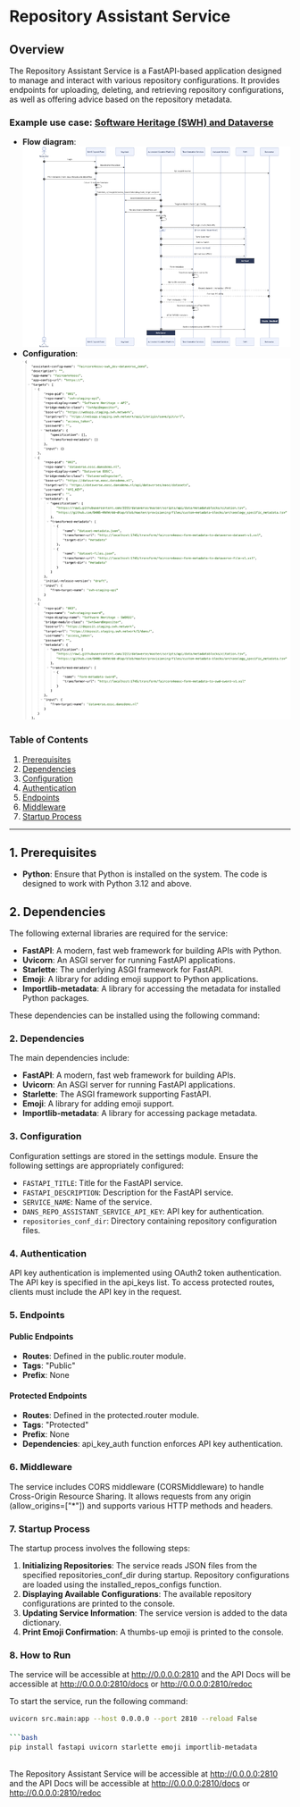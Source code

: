 # Repository Assistant Service

## Overview

The Repository Assistant Service is a FastAPI-based application designed to manage and interact with various repository configurations. It provides endpoints for uploading, deleting, and retrieving repository configurations, as well as offering advice based on the repository metadata.

### Example use case: [Software Heritage (SWH) and Dataverse](https://swh.dansdemo.nl/)
- **Flow diagram**:  ![SWH Flow diagram](./resources/images/swh.png)
- **Configuration**: ![faircore4eosc-swh_dev-swh_demo.json](./resources/images/F4C.png)

### Table of Contents
1. [Prerequisites](#prerequisites)
2. [Dependencies](#dependencies)
3. [Configuration](#configuration)
4. [Authentication](#authentication)
5. [Endpoints](#endpoints)
6. [Middleware](#middleware)
7. [Startup Process](#startup-process)

---

## 1. Prerequisites <a name="prerequisites"></a>

- **Python**: Ensure that Python is installed on the system. The code is designed to work with Python 3.12 and above.

## 2. Dependencies <a name="dependencies"></a>

The following external libraries are required for the service:

- **FastAPI**: A modern, fast web framework for building APIs with Python.
- **Uvicorn**: An ASGI server for running FastAPI applications.
- **Starlette**: The underlying ASGI framework for FastAPI.
- **Emoji**: A library for adding emoji support to Python applications.
- **Importlib-metadata**: A library for accessing the metadata for installed Python packages.

These dependencies can be installed using the following command:
### 2. Dependencies <a name="dependencies"></a>

The main dependencies include:

- **FastAPI**: A modern, fast web framework for building APIs.
- **Uvicorn**: An ASGI server for running FastAPI applications.
- **Starlette**: The ASGI framework supporting FastAPI.
- **Emoji**: A library for adding emoji support.
- **Importlib-metadata**: A library for accessing package metadata.

### 3. Configuration <a name="configuration"></a>

Configuration settings are stored in the settings module. Ensure the following settings are appropriately configured:

- `FASTAPI_TITLE`: Title for the FastAPI service.
- `FASTAPI_DESCRIPTION`: Description for the FastAPI service.
- `SERVICE_NAME`: Name of the service.
- `DANS_REPO_ASSISTANT_SERVICE_API_KEY`: API key for authentication.
- `repositories_conf_dir`: Directory containing repository configuration files.

### 4. Authentication <a name="authentication"></a>

API key authentication is implemented using OAuth2 token authentication. The API key is specified in the api_keys list. To access protected routes, clients must include the API key in the request.

### 5. Endpoints <a name="endpoints"></a>

#### Public Endpoints

- **Routes**: Defined in the public.router module.
- **Tags**: "Public"
- **Prefix**: None

#### Protected Endpoints

- **Routes**: Defined in the protected.router module.
- **Tags**: "Protected"
- **Prefix**: None
- **Dependencies**: api_key_auth function enforces API key authentication.

### 6. Middleware <a name="middleware"></a>

The service includes CORS middleware (CORSMiddleware) to handle Cross-Origin Resource Sharing. It allows requests from any origin (allow_origins=["*"]) and supports various HTTP methods and headers.

### 7. Startup Process <a name="startup-process"></a>

The startup process involves the following steps:

1. **Initializing Repositories**: The service reads JSON files from the specified repositories_conf_dir during startup. Repository configurations are loaded using the installed_repos_configs function.
2. **Displaying Available Configurations**: The available repository configurations are printed to the console.
3. **Updating Service Information**: The service version is added to the data dictionary.
4. **Print Emoji Confirmation**: A thumbs-up emoji is printed to the console.

### 8. How to Run <a name="how-to-run"></a>

The service will be accessible at http://0.0.0.0:2810 and the API Docs will be accessible at http://0.0.0.0:2810/docs 
or  http://0.0.0.0:2810/redoc

To start the service, run the following command:
```bash
uvicorn src.main:app --host 0.0.0.0 --port 2810 --reload False

```bash
pip install fastapi uvicorn starlette emoji importlib-metadata



```

The Repository Assistant Service will be accessible at http://0.0.0.0:2810 and the API Docs will be accessible at http://0.0.0.0:2810/docs 
or  http://0.0.0.0:2810/redoc